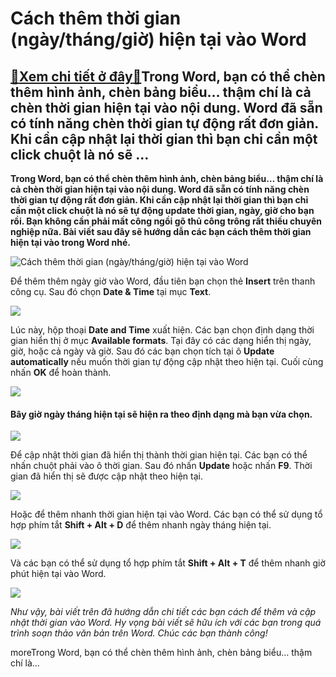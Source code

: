 Cách thêm thời gian (ngày/tháng/giờ) hiện tại vào Word
======================================================

[:gift:Xem chi tiết ở đây:gift:](https://hddtvn.com/cach-them-thoi-gian-ngay-thang-gio-hien-tai-vao-word/)Trong Word, bạn có thể chèn thêm hình ảnh, chèn bảng biểu… thậm chí là cả chèn thời gian hiện tại vào nội dung. Word đã sẵn có tính năng chèn thời gian tự động rất đơn giản. Khi cần cập nhật lại thời gian thì bạn chỉ cần một click chuột là nó sẽ …
-------------------------------------------------------------------------------------------------------------------------------------------------------------------------------------------------------------------------------------------------------

**Trong Word, bạn có thể chèn thêm hình ảnh, chèn bảng biểu… thậm chí là cả chèn thời gian hiện tại vào nội dung. Word đã sẵn có tính năng chèn thời gian tự động rất đơn giản. Khi cần cập nhật lại thời gian thì bạn chỉ cần một click chuột là nó sẽ tự động update thời gian, ngày, giờ cho bạn rồi. Bạn không cần phải mất công ngồi gõ thủ công trông rất thiếu chuyên nghiệp nữa. Bài viết sau đây sẽ hướng dẫn các bạn cách thêm thời gian hiện tại vào trong Word nhé.**


![Cách thêm thời gian (ngày/tháng/giờ) hiện tại vào Word](https://hddtvn.com/wp-content/uploads/2021/01/mCEhWAO.png "Cách thêm thời gian (ngày/tháng/giờ) hiện tại vào Word")


Để thêm thêm ngày giờ vào Word, đầu tiên bạn chọn thẻ **Insert** trên thanh công cụ. Sau đó chọn **Date & Time** tại mục **Text**.


![](https://hddtvn.com/wp-content/uploads/2021/01/neAjLhZ.png)


Lúc này, hộp thoại **Date and Time** xuất hiện. Các bạn chọn định dạng thời gian hiển thị ở mục **Available formats**. Tại đây có các dạng hiển thị ngày, giờ, hoặc cả ngày và giờ. Sau đó các bạn chọn tích tại ô **Update automatically** nếu muốn thời gian tự động cập nhật theo hiện tại. Cuối cùng nhấn **OK** để hoàn thành.


![](https://hddtvn.com/wp-content/uploads/2021/01/tH8f5M4.png)


#### Bây giờ ngày tháng hiện tại sẽ hiện ra theo định dạng mà bạn vừa chọn.


![](https://hddtvn.com/wp-content/uploads/2021/01/l6Hzead.png)


Để cập nhật thời gian đã hiển thị thành thời gian hiện tại. Các bạn có thể nhấn chuột phải vào ô thời gian. Sau đó nhấn **Update** hoặc nhấn **F9**. Thời gian đã hiển thị sẽ được cập nhật theo hiện tại.


![](https://hddtvn.com/wp-content/uploads/2021/01/mCEhWAO-1.png)


Hoặc để thêm nhanh thời gian hiện tại vào Word. Các bạn có thể sử dụng tổ hợp phím tắt **Shift + Alt + D** để thêm nhanh ngày tháng hiện tại.


![](https://hddtvn.com/wp-content/uploads/2021/01/gx4LeHV.png)


Và các bạn có thể sử dụng tổ hợp phím tắt **Shift + Alt + T** để thêm nhanh giờ phút hiện tại vào Word.


![](https://hddtvn.com/wp-content/uploads/2021/01/Ux7mhIT.png)


*Như vậy, bài viết trên đã hướng dẫn chi tiết các bạn cách để thêm và cập nhật thời gian vào Word. Hy vọng bài viết sẽ hữu ích với các bạn trong quá trình soạn thảo văn bản trên Word. Chúc các bạn thành công!*


moreTrong Word, bạn có thể chèn thêm hình ảnh, chèn bảng biểu… thậm chí là…


